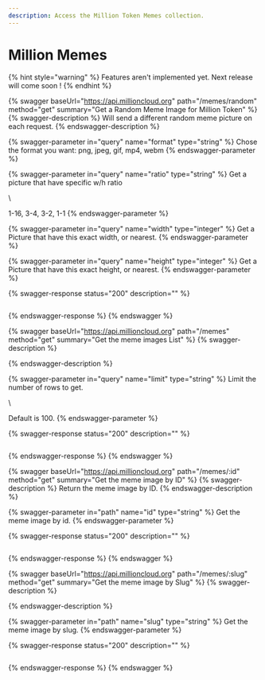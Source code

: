 ```yaml
---
description: Access the Million Token Memes collection.
---
```


# Million Memes

{% hint style="warning" %}
Features aren't implemented yet. Next release will come soon !
{% endhint %}

{% swagger baseUrl="https://api.millioncloud.org" path="/memes/random" method="get" summary="Get a Random Meme Image for Million Token" %}
{% swagger-description %}
Will send a different random meme picture on each request.
{% endswagger-description %}

{% swagger-parameter in="query" name="format" type="string" %}
Chose the format you want: png, jpeg, gif, mp4, webm
{% endswagger-parameter %}

{% swagger-parameter in="query" name="ratio" type="string" %}
Get a picture that have specific w/h ratio 

\


1-16, 3-4, 3-2, 1-1
{% endswagger-parameter %}

{% swagger-parameter in="query" name="width" type="integer" %}
Get a Picture that have this exact width, or nearest.
{% endswagger-parameter %}

{% swagger-parameter in="query" name="height" type="integer" %}
Get a Picture that have this exact height, or nearest.
{% endswagger-parameter %}

{% swagger-response status="200" description="" %}
```
```
{% endswagger-response %}
{% endswagger %}

{% swagger baseUrl="https://api.millioncloud.org" path="/memes" method="get" summary="Get the meme images List" %}
{% swagger-description %}

{% endswagger-description %}

{% swagger-parameter in="query" name="limit" type="string" %}
Limit the number of rows to get.

\


Default is 100.
{% endswagger-parameter %}

{% swagger-response status="200" description="" %}
```
```
{% endswagger-response %}
{% endswagger %}

{% swagger baseUrl="https://api.millioncloud.org" path="/memes/:id" method="get" summary="Get the meme image by ID" %}
{% swagger-description %}
Return the meme image by ID.
{% endswagger-description %}

{% swagger-parameter in="path" name="id" type="string" %}
Get the meme image by id.
{% endswagger-parameter %}

{% swagger-response status="200" description="" %}
```
```
{% endswagger-response %}
{% endswagger %}

{% swagger baseUrl="https://api.millioncloud.org" path="/memes/:slug" method="get" summary="Get the meme image by Slug" %}
{% swagger-description %}

{% endswagger-description %}

{% swagger-parameter in="path" name="slug" type="string" %}
Get the meme image by slug.
{% endswagger-parameter %}

{% swagger-response status="200" description="" %}
```
```
{% endswagger-response %}
{% endswagger %}
